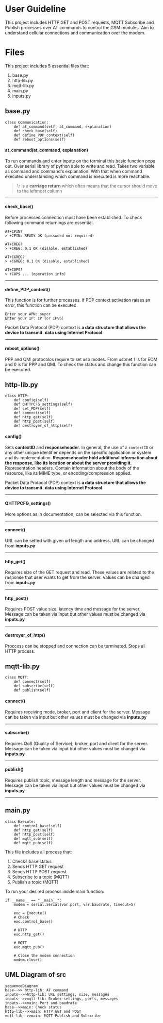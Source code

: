 # User Guideline

This project includes HTTP GET and POST requests, MQTT Subscribe and Publish processes over AT commands to control the GSM modules. Aim to understand cellular connections and communication over the modem.


# Files

This project includes 5 essential files that:

 1. base.py
 2. http-lib.py
 3. mqtt-lib.py
 4. main.py
 5. inputs.py
 

## base.py
```
class Communication:
	def at_command(self, at_command, explanation)
	def check_base(self)
	def define_PDP_context(self)
	def reboot_options(self)
```

#### at_command(at_command, explanation)
To run commands and enter inputs on the terminal this basic function pops out. Over serial library of python able to write and read. Takes two variable as command and command's explanation. With that when command executed understanding which command is executed is more reachable.

> \r is a **carriage return** which often means that the cursor should move to the leftmost column
---
#### check_base()
Before processes connection must have been established. To check following command returnings are essential.
```
AT+CPIN? 
> +CPIN: READY OK (password not required)

AT+CREG?
> +CREG: 0,1 OK (disable, established)

AT+CGREG?
> +CGREG: 0,1 OK (disable, established)

AT+COPS?
> +COPS ... (operation info)
```
---
#### define_PDP_context()
This function is for further processes. If PDP context activation raises an error, this function can be executed. 

```
Enter your APN: super
Enter your IP: IP (or IPv6)
```

Packet Data Protocol (PDP) context is **a data structure that allows the device to transmit**. **data using Internet Protocol**

---
#### reboot_options()
PPP and QMI protocolos require to set usb modes. From usbnet 1 is for ECM and 0 is for PPP and QMI. To check the status and change this function can be executed.


## http-lib.py
```
class HTTP:
	def config(self)
	def QHTTPCFG_settings(self)
	def set_PDP(self)
	def connect(self)
	def http_get(self)
	def http_post(self)
	def destroyer_of_http(self)
```
#### config()
Sets **contextID** and **responseheader**. 
In general, the use of a `contextID` or any other unique identifier depends on the specific application or system and its implementation.
**Responseheader hold additional information about the response, like its location or about the server providing it**. Representation headers. Contain information about the body of the resource, like its MIME type, or encoding/compression applied.

Packet Data Protocol (PDP) context is **a data structure that allows the device to transmit**. **data using Internet Protocol**

---
#### QHTTPCFG_settings()
More options as in documentation, can be selected via this function.

---
#### connect()
URL can be setted with given url length and address. URL can be changed from **inputs.py**

---
#### http_get()
Requires size of the GET request and read. These values are related to the response that user wants to get from the server. Values can be changed from **inputs.py**

---
#### http_post()
Requires POST value size, latency time and message for the server. Message can be taken via input but other values must be changed via **inputs.py**

---
#### destroyer_of_http()
Proccess can be stopped and connection can be terminated. Stops all HTTP process.

## mqtt-lib.py
```
class MQTT:
	def connect(self)
	def subscribe(self)
	def publish(self)
```
#### connect()
Requires receiving mode, broker, port and client for the server. Message can be taken via input but other values must be changed via **inputs.py**

---
#### subscribe()
Requires QoS (Quality of Service), broker, port and client for the server. Message can be taken via input but other values must be changed via **inputs.py**

---
#### publish()
Requires publish topic, message length and message for the server. Message can be taken via input but other values must be changed via **inputs.py**

---

## main.py
```
class Execute:
	def control_base(self)
	def http_get(self)
	def http_post(self)
	def mqtt_sub(self)
	def mqtt_pub(self)
```
This file includes all process that:

 1. Checks base status
 2. Sends HTTP GET request
 3. Sends HTTP POST request
 4. Subscribe to a topic (MQTT)
 5. Publish a topic (MQTT)

To run your desired process inside main function:
```
if __name__ == "__main__":
    modem = serial.Serial(var.port, var.baudrate, timeout=5)

    exc = Execute()
    # Check
    exc.control_base()

    # HTTP
    exc.http_get()

    # MQTT
    exc.mqtt_pub()

	# Close the modem connection
    modem.close()
```

## UML Diagram of src

```mermaid
sequenceDiagram
base-->> http-lib: AT command
inputs-->>http-lib: URL settings, size, messages
inputs-->>mqtt-lib: Broker settings, ports, messages
inputs-->>main: Port and baudrate
base-->>main: Check status
http-lib-->>main: HTTP GET and POST
mqtt-lib-->>main: MQTT Publish and Subscribe
```
